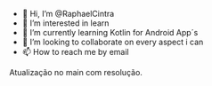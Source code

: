 - 👋 Hi, I’m @RaphaelCintra
- 👀 I’m interested in learn
- 🌱 I’m currently learning Kotlin for Android App´s
- 💞️ I’m looking to collaborate on every aspect i can
- 📫 How to reach me by email

<!---
RaphaelCintra/RaphaelCintra is a ✨ special ✨ repository because its `README.md` (this file) appears on your GitHub profile.
You can click the Preview link to take a look at your changes.
--->
Atualização no main com resolução.
